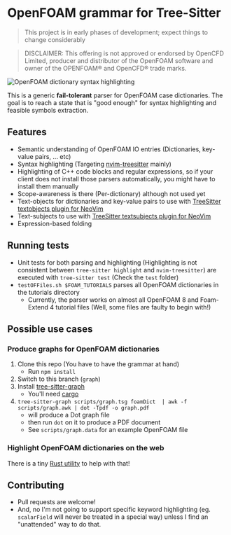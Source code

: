 # OpenFOAM grammar for Tree-Sitter

> This project is in early phases of development; expect things to change considerably

> DISCLAIMER:
> This offering is not approved or endorsed by OpenCFD Limited, producer and distributor
> of the OpenFOAM software and owner of the OPENFOAM®  and OpenCFD®  trade marks.

![OpenFOAM dictionary syntax highlighting](syntax-highlighting.png)

This is a generic **fail-tolerant** parser for OpenFOAM case dictionaries.
The goal is to reach a state that is "good enough" for syntax highlighting
and feasible symbols extraction.

## Features

- Semantic understanding of OpenFOAM IO entries (Dictionaries, key-value pairs, ... etc)
- Syntax highlighting (Targeting [nvim-treesitter](https://github.com/nvim-treesitter/nvim-treesitter) mainly)
- Highlighting of C++ code blocks and regular expressions, so if your client does not install
  those parsers automatically, you might have to install them manually
- Scope-awareness is there (Per-dictionary) although not used yet
- Text-objects for dictionaries and key-value pairs to use with 
  [TreeSitter textobjects plugin for NeoVim](https://github.com/nvim-treesitter/nvim-treesitter-textobjects)
- Text-subjects to use with [TreeSitter textsubjects plugin for NeoVim](https://github.com/RRethy/nvim-treesitter-textsubjects)
- Expression-based folding

## Running tests

- Unit tests for both parsing and highlighting (Highlighting is not consistent between `tree-sitter highlight`
  and `nvim-treesitter`) are executed with `tree-sitter test`
  (Check the `test` folder)
- `testOFFiles.sh $FOAM_TUTORIALS` parses all OpenFOAM dictionaries in the tutorials directory
    - Currently, the parser works on almost all OpenFOAM 8 and Foam-Extend 4 tutorial files
      (Well, some files are faulty to begin with!)

## Possible use cases

### Produce graphs for OpenFOAM dictionaries

1. Clone this repo (You have to have the grammar at hand)
   - Run `npm install`
2. Switch to this branch (`graph`)
3. Install [tree-sitter-graph](https://github.com/tree-sitter/tree-sitter-graph)
   - You'll need [cargo](https://doc.rust-lang.org/cargo/getting-started/installation.html)
4. `tree-sitter-graph scripts/graph.tsg foamDict  | awk -f scripts/graph.awk | dot -Tpdf -o graph.pdf`
   - will produce a Dot graph file
   - then run `dot` on it to produce a PDF document
   - See `scripts/graph.data` for an example OpenFOAM file

### Highlight OpenFOAM dictionaries on the web

There is a tiny [Rust utility](https://github.com/FoamScience/foam-highlighter) to help with that!

## Contributing

- Pull requests are welcome!
- And, no I'm not going to support specific keyword highlighting
  (eg. `scalarField` will never be treated in a special way) unless I find an "unattended"
  way to do that.
